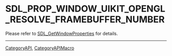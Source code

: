 # SDL_PROP_WINDOW_UIKIT_OPENGL_RESOLVE_FRAMEBUFFER_NUMBER

Please refer to [SDL_GetWindowProperties](SDL_GetWindowProperties) for details.

----
[CategoryAPI](CategoryAPI), [CategoryAPIMacro](CategoryAPIMacro)

